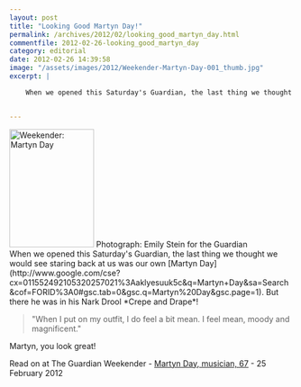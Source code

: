```yaml
---
layout: post
title: "Looking Good Martyn Day!"
permalink: /archives/2012/02/looking_good_martyn_day.html
commentfile: 2012-02-26-looking_good_martyn_day
category: editorial
date: 2012-02-26 14:39:58
image: "/assets/images/2012/Weekender-Martyn-Day-001_thumb.jpg"
excerpt: |

    When we opened this Saturday's Guardian, the last thing we thought we would see staring back at us was our own <a href="http://www.google.com/cse?cx=011552492105320257021%3Aaklyesuuk5c&q=Martyn+Day&sa=Search&cof=FORID%3A0#gsc.tab=0&gsc.q=Martyn%20Day&gsc.page=1">Martyn Day</a>  But there he was in his Nark Drool _Crepe and Drape_!


---
```


<div markdown="1" class="img_caption right">
<a href="/assets/images/2012/Weekender-Martyn-Day-001.jpg" title="See larger version of - Weekender: Martyn Day"><img src="/assets/images/2012/Weekender-Martyn-Day-001_thumb.jpg" width="150" height="210" alt="Weekender: Martyn Day" class="photo" /></a>
<span>Photograph: Emily Stein for the Guardian</span>

</div>
When we opened this Saturday's Guardian, the last thing we thought we would see staring back at us was our own [Martyn Day](http://www.google.com/cse?cx=011552492105320257021%3Aaklyesuuk5c&q=Martyn+Day&sa=Search&cof=FORID%3A0#gsc.tab=0&gsc.q=Martyn%20Day&gsc.page=1). But there he was in his Nark Drool *Crepe and Drape*!

> "When I put on my outfit, I do feel a bit mean. I feel mean, moody and magnificent."

Martyn, you look great!

Read on at The Guardian Weekender - [Martyn Day, musician, 67](http://www.guardian.co.uk/fashion/2012/feb/24/weekender-martyn-day) - 25 February 2012
